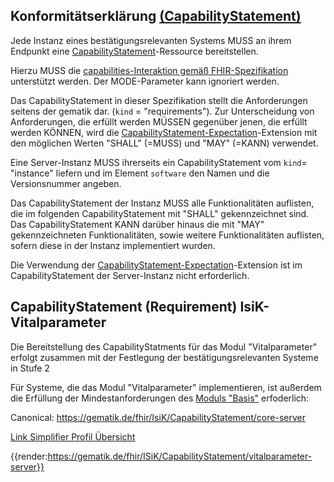 ## Konformitätserklärung [(CapabilityStatement)](http://hl7.org/fhir/capabilitystatement.html)

Jede Instanz eines bestätigungsrelevanten Systems MUSS an ihrem Endpunkt eine [CapabilityStatement](http://hl7.org/fhir/capabilitystatement.html)-Ressource bereitstellen.

Hierzu MUSS die [capabilities-Interaktion gemäß FHIR-Spezifikation](http://hl7.org/fhir/http.html#capabilities) unterstützt werden.
Der MODE-Parameter kann ignoriert werden.

Das CapabilityStatement in dieser Spezifikation stellt die Anforderungen seitens der gematik dar. (`kind` = "requirements"). Zur Unterscheidung von Anforderungen, die erfüllt werden MÜSSEN gegenüber jenen, die erfüllt werden KÖNNEN, wird die [CapabilityStatement-Expectation](http://hl7.org/fhir/extension-capabilitystatement-expectation.html)-Extension mit den möglichen Werten "SHALL" (=MUSS) und "MAY" (=KANN) verwendet.

Eine Server-Instanz MUSS ihrerseits ein CapabilityStatement vom `kind`= "instance" liefern und im Element `software` den Namen und die Versionsnummer angeben.

Das CapabilityStatement der Instanz MUSS alle Funktionalitäten auflisten, die im folgenden CapabilityStatement mit "SHALL" gekennzeichnet sind. Das CapabilityStatement KANN darüber hinaus die mit "MAY" gekennzeichneten Funktionalitäten, sowie weitere Funktionalitäten auflisten, sofern diese in der Instanz implementiert wurden.

Die Verwendung der [CapabilityStatement-Expectation](http://hl7.org/fhir/extension-capabilitystatement-expectation.html)-Extension ist im CapabilityStatement der Server-Instanz nicht erforderlich.

## CapabilityStatement (Requirement) IsiK-Vitalparameter

Die Bereitstellung des CapabilityStatments für das Modul "Vitalparameter" erfolgt zusammen mit der Festlegung der bestätigungsrelevanten Systeme in Stufe 2

Für Systeme, die das Modul "Vitalparameter" implementieren, ist außerdem die Erfüllung der Mindestanforderungen des [Moduls "Basis"](https://simplifier.net/guide/ImplementierungsleitfadenIsiK-Basismodul/Einfuehrung) erfoderlich:

Canonical: https://gematik.de/fhir/IsiK/CapabilityStatement/core-server

[Link Simplifier Profil Übersicht](https://simplifier.net/isik/isik-capabilitystatement-vitalparameter-server)

{{render:https://gematik.de/fhir/ISiK/CapabilityStatement/vitalparameter-server}}


